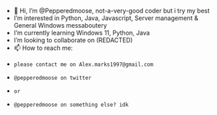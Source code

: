 - 👋 Hi, I’m @Pepperedmoose, not-a-very-good coder but i try my best
- I’m interested in Python, Java, Javascript, Server management & General Windows messaboutery
- I’m currently learning Windows 11, Python, Java
- I’m looking to collaborate on (REDACTED)
- 📫 How to reach me:
-     please contact me on Alex.marks1997@gmail.com
-     @pepperedmoose on twitter
-     or
-     @pepperedmoose on something else? idk

<!---
Pepperedmoose/Pepperedmoose is a ✨ special ✨ repository because its `README.md` (this file) appears on your GitHub profile.
You can click the Preview link to take a look at your changes.
--->
